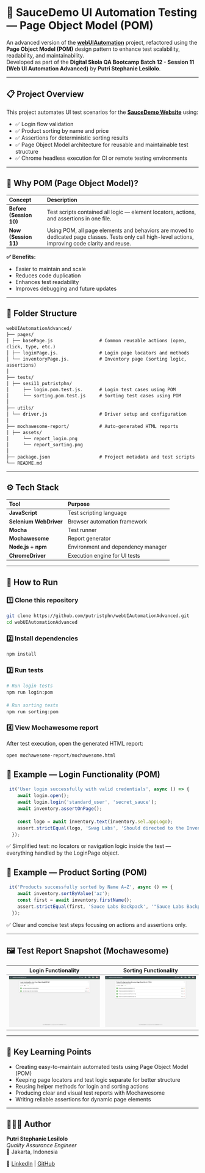 # 🧩 SauceDemo UI Automation Testing — Page Object Model (POM)

An advanced version of the [**webUIAutomation**](https://github.com/putristphn/webUIAutomation) project, refactored using the **Page Object Model (POM)** design pattern to enhance test scalability, readability, and maintainability.  
Developed as part of the **Digital Skola QA Bootcamp Batch 12 - Session 11 (Web UI Automation Advanced)** by **Putri Stephanie Lesilolo**.

---

## 📋 Project Overview

This project automates UI test scenarios for the [**SauceDemo Website**](https://www.saucedemo.com) using:
- ✅ Login flow validation  
- ✅ Product sorting by name and price  
- ✅ Assertions for deterministic sorting results  
- ✅ Page Object Model architecture for reusable and maintainable test structure  
- ✅ Chrome headless execution for CI or remote testing environments  

---

## 🧠 Why POM (Page Object Model)?

| Concept | Description |
|:--------|:-------------|
| **Before (Session 10)** | Test scripts contained all logic — element locators, actions, and assertions in one file. |
| **Now (Session 11)** | Using POM, all page elements and behaviors are moved to dedicated page classes. Tests only call high-level actions, improving code clarity and reuse. |

**✅ Benefits:**
- Easier to maintain and scale
- Reduces code duplication
- Enhances test readability
- Improves debugging and future updates

---

## 📁 Folder Structure
```
webUIAutomationAdvanced/
├── pages/
│ ├── basePage.js                 # Common reusable actions (open, click, type, etc.)
│ ├── loginPage.js.               # Login page locators and methods
│ └── inventoryPage.js.           # Inventory page (sorting logic, assertions)
│
├── tests/
│ ├── sesi11_putristphn/
│     ├── login.pom.test.js.      # Login test cases using POM
│     └── sorting.pom.test.js     # Sorting test cases using POM
│
├── utils/
│ └── driver.js                   # Driver setup and configuration
│
├── mochawesome-report/           # Auto-generated HTML reports
│ ├── assets/
│     └── report_login.png
│     └── report_sorting.png
│
├── package.json                  # Project metadata and test scripts
└── README.md
```

---

## ⚙️ Tech Stack

| Tool | Purpose |
|:------|:---------|
| **JavaScript** | Test scripting language |
| **Selenium WebDriver** | Browser automation framework |
| **Mocha** | Test runner |
| **Mochawesome** | Report generator |
| **Node.js + npm** | Environment and dependency manager |
| **ChromeDriver** | Execution engine for UI tests |

---

## 🚀 How to Run

### 1️⃣ Clone this repository
```bash
git clone https://github.com/putristphn/webUIAutomationAdvanced.git
cd webUIAutomationAdvanced
```
### 2️⃣ Install dependencies
```bash
npm install
```
### 3️⃣ Run tests
```bash
# Run login tests
npm run login:pom

# Run sorting tests
npm run sorting:pom
```
### 4️⃣ View Mochawesome report
After test execution, open the generated HTML report:
```bash
open mochawesome-report/mochawesome.html
```

## 🧩 Example — Login Functionality (POM)
```javascript
 it('User login successfully with valid credentials', async () => {
    await login.open();
    await login.login('standard_user', 'secret_sauce');
    await inventory.assertOnPage();

    const logo = await inventory.text(inventory.sel.appLogo);
    assert.strictEqual(logo, 'Swag Labs', 'Should directed to the Inventory Page after login');
  });
```
✅ Simplified test: no locators or navigation logic inside the test —
everything handled by the LoginPage object.

## 🧩 Example — Product Sorting (POM)
```javascript
 it('Products successfully sorted by Name A→Z', async () => {
    await inventory.sortByValue('az');
    const first = await inventory.firstName();
    assert.strictEqual(first, 'Sauce Labs Backpack', '"Sauce Labs Backpack" should be the first item name when sorted A→Z');
  });
``` 
✅ Clear and concise test steps focusing on actions and assertions only.

---

## 🖼️ Test Report Snapshot (Mochawesome)
| Login Functionality                             | Sorting Functionality                             |
| ---------------------------------------- | -------------------------------------------- |
| ![Login Report](mochawesome-report/assets/report_login.png) | ![Sorting Report](mochawesome-report/assets/report_sorting.png) |

---

## 🧠 Key Learning Points

- Creating easy-to-maintain automated tests using Page Object Model (POM)
- Keeping page locators and test logic separate for better structure
- Reusing helper methods for login and sorting actions
- Producing clear and visual test reports with Mochawesome
- Writing reliable assertions for dynamic page elements

---

## 👩🏻‍💻 Author

**Putri Stephanie Lesilolo**  
*Quality Assurance Engineer*  
📍 Jakarta, Indonesia  

🔗 [LinkedIn](https://www.linkedin.com/in/putrilesilolo/) | [GitHub](https://github.com/putristphn) 
